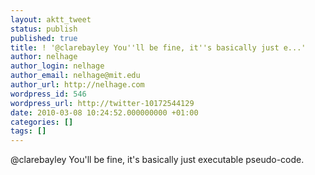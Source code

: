```yaml
---
layout: aktt_tweet
status: publish
published: true
title: ! '@clarebayley You''ll be fine, it''s basically just e...'
author: nelhage
author_login: nelhage
author_email: nelhage@mit.edu
author_url: http://nelhage.com
wordpress_id: 546
wordpress_url: http://twitter-10172544129
date: 2010-03-08 10:24:52.000000000 +01:00
categories: []
tags: []
---
```

@clarebayley You'll be fine, it's basically just executable pseudo-code.
